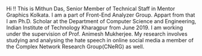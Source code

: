 Hi !! This is Mithun Das, Senior Member of Technical Staff in Mentor Graphics Kolkata. I am a part of Front-End Analyzer Group.
Appart from that I am Ph.D. Scholar at the Department of Computer Science and Engineering, Indian Institute of Technology Kharagpur from June 2019. I am working under the supervision of Prof. Animesh Mukherjee. My research involves studying and analysing the hate speech in online social media a member of the Complex Network Research Group(CNeRG) as well.
